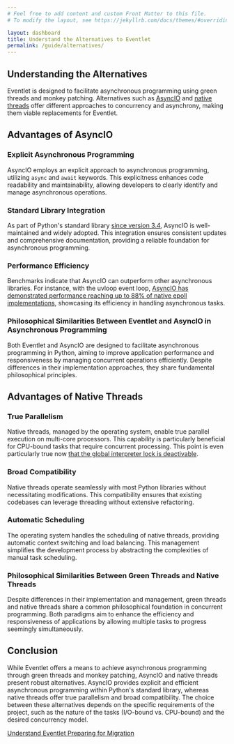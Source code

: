 ```yaml
---
# Feel free to add content and custom Front Matter to this file.
# To modify the layout, see https://jekyllrb.com/docs/themes/#overriding-theme-defaults

layout: dashboard
title: Understand the Alternatives to Eventlet
permalink: /guide/alternatives/
---
```

<section>
    <h1 class="text-4xl font-bold">Understanding the Alternatives</h1>
    <p class="mt-10 text-xl">Eventlet is designed to facilitate asynchronous programming using green threads and monkey patching. Alternatives such as <a href="https://docs.python.org/fr/3.13/library/asyncio.html"  class="text-cyan-400" target="_blank">AsyncIO</a> and <a href="https://docs.python.org/fr/3.13/library/threading.html"  class="text-cyan-400" target="_blank">native threads</a> offer different approaches to concurrency and asynchrony, making them viable replacements for Eventlet.​</p>
</section>
<section>
    <div class="mt-10">
        <h2 class="text-4xl font-bold mb-6">Advantages of AsyncIO</h2>
        <div class="grid grid-cols-1 md:grid-cols-2 lg:grid-cols-3 gap-10 mt-10">
            <div class="bg-indigo-900 p-6 rounded-lg shadow hover:shadow-xl hover:scale-110 transition-transform duration-300">
                <h3 class="text-2xl font-bold mb-3">Explicit Asynchronous Programming</h3>
                <p>AsyncIO employs an explicit approach to asynchronous programming, utilizing <code class="text-xl language-python">async</code> and <code class="text-xl language-python">await</code> keywords. This explicitness enhances code readability and maintainability, allowing developers to clearly identify and manage asynchronous operations.​</p>
            </div>
            <div class="bg-indigo-900 p-6 rounded-lg shadow hover:shadow-xl hover:scale-110 transition-transform duration-300">
                <h3 class="text-2xl font-bold mb-3">Standard Library Integration</h3>
                <p>As part of Python's standard library <a href="https://docs.python.org/3.4/library/asyncio.html" class="text-cyan-400" target="_blank">since version 3.4</a>, AsyncIO is well-maintained and widely adopted. This integration ensures consistent updates and comprehensive documentation, providing a reliable foundation for asynchronous programming.</p>
            </div>
            <div class="bg-indigo-900 p-6 rounded-lg shadow hover:shadow-xl hover:scale-110 transition-transform duration-300">
                <h3 class="text-2xl font-bold mb-3">Performance Efficiency</h3>
                <p>Benchmarks indicate that AsyncIO can outperform other asynchronous libraries. For instance, with the uvloop event loop, <a href="https://dev.to/skywind3000/performance-asyncio-vs-gevent-vs-native-epoll-bnl" class="text-cyan-400" target="_blank">AsyncIO has demonstrated performance reaching up to 88% of native epoll implementations</a>, showcasing its efficiency in handling asynchronous tasks.</p>
            </div>
            <div class="bg-indigo-900 p-6 rounded-lg shadow hover:shadow-xl hover:scale-110 transition-transform duration-300">
                <h3 class="text-2xl font-bold mb-3">Philosophical Similarities Between Eventlet and AsyncIO in Asynchronous Programming</h3>
                <p>Both Eventlet and AsyncIO are designed to facilitate asynchronous programming in Python, aiming to improve application performance and responsiveness by managing concurrent operations efficiently. Despite differences in their implementation approaches, they share fundamental philosophical principles.</p>
            </div>
        </div>
    </div>
</section>
<section>
    <div class="mt-10">
        <h2 class="text-4xl font-bold mb-6">Advantages of Native Threads</h2>
        <div class="grid grid-cols-1 md:grid-cols-2 lg:grid-cols-3 gap-10 mt-10">
            <div class="bg-indigo-900 p-6 rounded-lg shadow hover:shadow-xl hover:scale-110 transition-transform duration-300">
                <h3 class="text-2xl font-bold mb-3">True Parallelism</h3>
                <p>Native threads, managed by the operating system, enable true parallel execution on multi-core processors. This capability is particularly beneficial for CPU-bound tasks that require concurrent processing. This point is even particularly true now <a href="https://peps.python.org/pep-0703/" class="text-cyan-400" target="_blank">that the global interpreter lock is deactivable</a>.​</p>
            </div>
            <div class="bg-indigo-900 p-6 rounded-lg shadow hover:shadow-xl hover:scale-110 transition-transform duration-300">
                <h3 class="text-2xl font-bold mb-3">Broad Compatibility</h3>
                <p>Native threads operate seamlessly with most Python libraries without necessitating modifications. This compatibility ensures that existing codebases can leverage threading without extensive refactoring.</p>
            </div>
            <div class="bg-indigo-900 p-6 rounded-lg shadow hover:shadow-xl hover:scale-110 transition-transform duration-300">
                <h3 class="text-2xl font-bold mb-3">Automatic Scheduling</h3>
                <p>The operating system handles the scheduling of native threads, providing automatic context switching and load balancing. This management simplifies the development process by abstracting the complexities of manual task scheduling.</p>
            </div>
            <div class="bg-indigo-900 p-6 rounded-lg shadow hover:shadow-xl hover:scale-110 transition-transform duration-300">
                <h3 class="text-2xl font-bold mb-3">Philosophical Similarities Between Green Threads and Native Threads</h3>
                <p>Despite differences in their implementation and management, green threads and native threads share a common philosophical foundation in concurrent programming. Both paradigms aim to enhance the efficiency and responsiveness of applications by allowing multiple tasks to progress seemingly simultaneously.</p>
            </div>
        </div>
    </div>
</section>
<section>
    <h2 class="mt-10 text-3xl font-bold">Conclusion</h2>
    <p class="mt-10 text-xl">While Eventlet offers a means to achieve asynchronous programming through green threads and monkey patching, AsyncIO and native threads present robust alternatives. AsyncIO provides explicit and efficient asynchronous programming within Python's standard library, whereas native threads offer true parallelism and broad compatibility. The choice between these alternatives depends on the specific requirements of the project, such as the nature of the tasks (I/O-bound vs. CPU-bound) and the desired concurrency model.​</p>
</section>
<div class="mt-10 flex justify-between">
    <a href="{{ site.baseurl }}{% link guide/eventlet.md %}" class="inline-block bg-gradient-to-r from-yellow-400 to-yellow-600 text-gray-900 font-semibold py-3 px-8 rounded hover:scale-105 transition-transform">
        <i class="fas fa-arrow-left mr-2"></i>Understand Eventlet
    </a>
    <a href="{{ site.baseurl }}{% link guide/alternatives.md %}" class="inline-block bg-gradient-to-r from-cyan-400 to-blue-600 text-gray-900 font-semibold py-3 px-8 rounded hover:scale-105 transition-transform">
        Preparing for Migration<i class="fas fa-arrow-right ml-2"></i>
    </a>
</div>